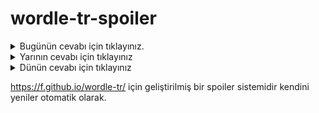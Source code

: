 # wordle-tr-spoiler

<details>
  <summary>Bugünün cevabı için tıklayınız.</summary>
  <br>
    <b> turna </b>
</details>

<details>
  <summary>Yarının cevabı için tıklayınız</summary>
  <br>
   <b> rulet </b>
</details>

<details>
  <summary>Dünün cevabı için tıklayınız </summary>
  <br>
  <b> şerir </b>
</details>

https://f.github.io/wordle-tr/ için geliştirilmiş bir spoiler sistemidir kendini yeniler otomatik olarak.

